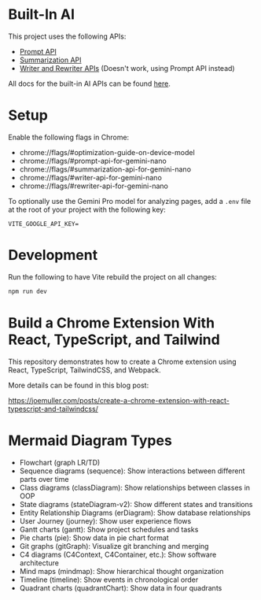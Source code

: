 # Built-In AI

This project uses the following APIs:
- [Prompt API](https://docs.google.com/document/d/1VG8HIyz361zGduWgNG7R_R8Xkv0OOJ8b5C9QKeCjU0c/edit?tab=t.0)
- [Summarization API](https://docs.google.com/document/d/1Bvd6cU9VIEb7kHTAOCtmmHNAYlIZdeNmV7Oy-2CtimA/edit?tab=t.0)
- [Writer and Rewriter APIs](https://docs.google.com/document/d/1WZlAvfrIWDwzQXdqIcCOTcrWLGGgmoesN1VGFbKU_D4/edit?pli=1&tab=t.0) (Doesn't work, using Prompt API instead)

All docs for the built-in AI APIs can be found [here](https://docs.google.com/document/d/18otm-D9xhn_XyObbQrc1v7SI-7lBX3ynZkjEpiS1V04/edit?tab=t.0).

# Setup

Enable the following flags in Chrome:
- chrome://flags/#optimization-guide-on-device-model
- chrome://flags/#prompt-api-for-gemini-nano
- chrome://flags/#summarization-api-for-gemini-nano
- chrome://flags/#writer-api-for-gemini-nano
- chrome://flags/#rewriter-api-for-gemini-nano

To optionally use the Gemini Pro model for analyzing pages, add a `.env` file at the root of your project with the following key:

```
VITE_GOOGLE_API_KEY=
```

# Development

Run the following to have Vite rebuild the project on all changes:

```bash
npm run dev
```

# Build a Chrome Extension With React, TypeScript, and Tailwind

This repository demonstrates how to create a Chrome extension using React, TypeScript, TailwindCSS, and Webpack.

More details can be found in this blog post:

https://joemuller.com/posts/create-a-chrome-extension-with-react-typescript-and-tailwindcss/

# Mermaid Diagram Types

- Flowchart (graph LR/TD)
- Sequence diagrams (sequence): Show interactions between different parts over time
- Class diagrams (classDiagram): Show relationships between classes in OOP
- State diagrams (stateDiagram-v2): Show different states and transitions
- Entity Relationship Diagrams (erDiagram): Show database relationships
- User Journey (journey): Show user experience flows
- Gantt charts (gantt): Show project schedules and tasks
- Pie charts (pie): Show data in pie chart format
- Git graphs (gitGraph): Visualize git branching and merging
- C4 diagrams (C4Context, C4Container, etc.): Show software architecture
- Mind maps (mindmap): Show hierarchical thought organization
- Timeline (timeline): Show events in chronological order
- Quadrant charts (quadrantChart): Show data in four quadrants